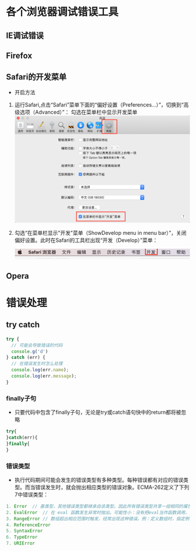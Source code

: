 # 各个浏览器调试错误工具

## IE调试错误

## Firefox

## Safari的开发菜单

* 开启方法
1. 运行Safari,点击“Safari”菜单下面的“偏好设置（Preferences...）”，切换到“高级选项（Advanced）”：
勾选在菜单栏中显示开发菜单
    ![jpg](./images/10.png)

2. 勾选“在菜单栏显示"开发"菜单（ShowDevelop menu in menu bar）”，关闭偏好设置。此时在Safari的工具栏出现“开发（Develop）”菜单：

    ![jpg](./images/13.png)

## Opera

# 错误处理

## try catch
```js
try {
  // 可能会导致错误的代码
  console.g('d')
} catch (err) {
  // 在错误发生时怎么处理
  console.log(err.name);
  console.log(err.message);
}
```

### finally子句

* 只要代码中包含了finally子句，无论是try或catch语句快中的return都将被忽略
```js
try{
}catch(err){
}finally{
}
```

### 错误类型
* 执行代码期间可能会发生的错误类型有多种类型。每种错误都有对应的错误类型。而当错误发生时，就会抛出相应类型的错误对象。ECMA-262定义了下列7中错误类型：
```js
1. Error  // 基类型，其他错误类型都继承自该类型。因此所有错误类型共享一组相同的属性。Error类型的错误很少见，如果有，也是浏览器抛出的；这个基类型的主要目的是供开发人员抛出自定义错误。
2. EvalError  // 在 eval 函数发生异常时抛出。可能性小：没有把eval当作函数调用，会抛错。
3. RangeError // 数组超出相应范围时触发，经常出现这种错误。例：定义数组时，指定例不支持的项数(如 -20 或者Number.MAX_VALUE)，就会触发 new Array(-20) , newArray(Number.MAX_VALUE)
4. ReferenceError
5. SyntaxError
6. TypeError
7. URIError

```



